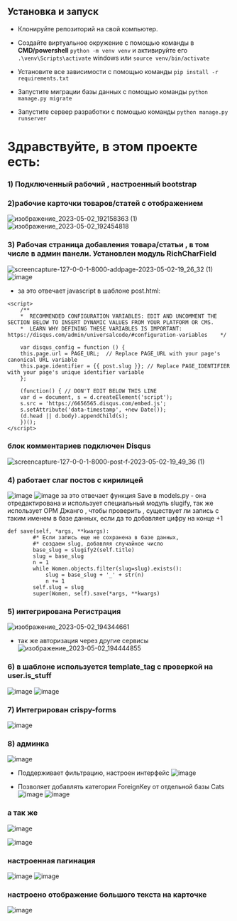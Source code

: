 ## Установка и запуск
- Клонируйте репозиторий на свой компьютер.
- Создайте виртуальное окружение с помощью команды в **CMD/powershell** ```python -m venv venv``` и активируйте его ```.\venv\Scripts\activate``` windows или ```source venv/bin/activate```

- Установите все зависимости с помощью команды ```pip install -r requirements.txt```
- Запустите миграции базы данных с помощью команды ```python manage.py migrate```
- Запустите сервер разработки с помощью команды ```python manage.py runserver```

# Здравствуйте, в этом проекте есть:
### 1) Подключенный рабочий , настроенный bootstrap
### 2)рабочие карточки товаров/статей c отображением 
![изображение_2023-05-02_192158363 (1)](https://user-images.githubusercontent.com/111605401/235726017-3096d668-706b-4521-a9f0-47fe8006b399.png)
![изображение_2023-05-02_192454818](https://user-images.githubusercontent.com/111605401/235726563-b6260243-d198-4b34-a169-3b198c1e19bb.png)


### 3) Рабочая страница добавления товара/статьи , в том числе в админ панели. Установлен модуль RichCharField
![screencapture-127-0-0-1-8000-addpage-2023-05-02-19_26_32 (1)](https://user-images.githubusercontent.com/111605401/235727045-b3f8e0b9-727b-4ab2-8c27-cf7d177051f2.png)
![image](https://user-images.githubusercontent.com/111605401/235727585-26c80813-58d3-451e-a911-10de0b26d8ac.png)
- за это отвечает javascript в шаблоне post.html:
```
<script>
    /**
    *  RECOMMENDED CONFIGURATION VARIABLES: EDIT AND UNCOMMENT THE SECTION BELOW TO INSERT DYNAMIC VALUES FROM YOUR PLATFORM OR CMS.
    *  LEARN WHY DEFINING THESE VARIABLES IS IMPORTANT: https://disqus.com/admin/universalcode/#configuration-variables    */

    var disqus_config = function () {
    this.page.url = PAGE_URL;  // Replace PAGE_URL with your page's canonical URL variable
    this.page.identifier = {{ post.slug }}; // Replace PAGE_IDENTIFIER with your page's unique identifier variable
    };

    (function() { // DON'T EDIT BELOW THIS LINE
    var d = document, s = d.createElement('script');
    s.src = 'https://6656565.disqus.com/embed.js';
    s.setAttribute('data-timestamp', +new Date());
    (d.head || d.body).appendChild(s);
    })();
</script>
```
### блок комментариев подключен Disqus
![screencapture-127-0-0-1-8000-post-f-2023-05-02-19_49_36 (1)](https://user-images.githubusercontent.com/111605401/235732160-bd7a7d8f-10f1-4fef-afd6-fa32648e9884.png)

### 4) работает слаг постов с кирилицей
![image](https://user-images.githubusercontent.com/111605401/235728538-c164c381-0f7b-46b1-b469-4b9edee8ec86.png)
![image](https://user-images.githubusercontent.com/111605401/235728908-cdac6966-c7fb-4d00-91eb-9f4e8ce03100.png)
за это отвечает функция Save в models.py - она отредактирована и использует специальный модуль slugify, так же использует ОРМ Джанго , чтобы проверить , существует ли запись с таким именем в базе данных, если да то добавляет цифру на конце +1

```
def save(self, *args, **kwargs):
        #* Если запись еще не сохранена в базе данных,
        #* создаем slug, добавляя случайное число
        base_slug = slugify2(self.title)
        slug = base_slug
        n = 1
        while Women.objects.filter(slug=slug).exists():
            slug = base_slug + '_' + str(n)
            n += 1
        self.slug = slug
        super(Women, self).save(*args, **kwargs)
```
### 5) интегрирована Регистрация
![изображение_2023-05-02_194344661](https://user-images.githubusercontent.com/111605401/235730910-2c71d915-694a-43e7-92e3-5d0319b7831b.png)
- так же авторизация через другие сервисы
![изображение_2023-05-02_194444855](https://user-images.githubusercontent.com/111605401/235731109-5b030e9a-c16b-4610-b51f-1328f32afb87.png)

### 6) в шаблоне используется template_tag с проверкой на user.is_stuff
![image](https://user-images.githubusercontent.com/111605401/235731509-0b174304-04e5-48b0-a25c-5e9130a69a2d.png)
![image](https://user-images.githubusercontent.com/111605401/235732486-e671dc48-fa7c-4c1d-bed5-9d46fc1d52c4.png)

### 7) Интегрирован crispy-forms
![image](https://user-images.githubusercontent.com/111605401/235732800-af931661-19b1-462b-8a9c-faf3f23e1162.png)

### 8) админка
![image](https://user-images.githubusercontent.com/111605401/235732991-cd1bf071-6648-4380-9c18-3f2aa5da1b0b.png)

- Поддерживает фильтрацию, настроен интерфейс
![image](https://user-images.githubusercontent.com/111605401/235733236-aba21ef3-a558-49ea-9676-0915ad9ee2d0.png)

- Позволяет добавлять категории ForeignKey от отдельной базы Cats
![image](https://user-images.githubusercontent.com/111605401/235733360-5f39ea5d-dcc8-4a28-9ba0-bc2c0a6a9754.png)
![image](https://user-images.githubusercontent.com/111605401/235733628-efbb4b41-b8aa-4f10-902d-d40f4f63ce44.png)

### а так же
![image](https://user-images.githubusercontent.com/111605401/235734302-b8ea2d86-d629-4ef3-91a0-4423c21549c4.png)

![image](https://user-images.githubusercontent.com/111605401/235734568-01100e4d-3317-4fb7-a7b1-4c4857a63ec0.png)

### настроенная пагинация
![image](https://user-images.githubusercontent.com/111605401/235735095-1b1abeb9-164f-414f-8f4f-0ab39e70a093.png)
![image](https://user-images.githubusercontent.com/111605401/235735145-afafe333-fc34-41ff-a36a-b4750893c5ca.png)

### настроено отображение большого текста на карточке 
![image](https://user-images.githubusercontent.com/111605401/235735528-1dfc946b-fee0-4178-9945-4ecee985cbb9.png)

